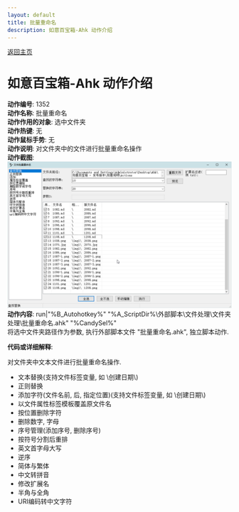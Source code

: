 ```yaml
---
layout: default
title: 批量重命名
description: 如意百宝箱-Ahk 动作介绍
---
```


[返回主页](../index.md)

# [](#header-2) 如意百宝箱-Ahk 动作介绍

**动作编号**: 1352  
**动作名称**: 批量重命名  
**动作作用的对象**: 选中文件夹  
**动作热键**: 无  
**动作鼠标手势**: 无  
**动作说明**: 对文件夹中的文件进行批量重命名操作  
**动作截图**:  
  ![批量重命名](img1/1352.png)  
**动作内容**: run|"%B_Autohotkey%" "%A_ScriptDir%\外部脚本\文件处理\文件夹处理\批量重命名.ahk" "%CandySel%"  
将选中文件夹路径作为参数, 执行外部脚本文件 "批量重命名.ahk", 独立脚本动作.   

**代码或详细解释**:  

对文件夹中文本文件进行批量重命名操作.  
   - 文本替换(支持文件标签变量, 如 \\创建日期\\)  
   - 正则替换  
   - 添加字符(文件名前, 后, 指定位置)(支持文件标签变量, 如 \\创建日期\\)  
   - 以文件属性标签模板覆盖原文件名  
   - 按位置删除字符  
   - 删除数字, 字母  
   - 序号管理(添加序号, 删除序号)  
   - 按符号分割后重排  
   - 英文首字母大写  
   - 逆序  
   - 简体与繁体  
   - 中文转拼音  
   - 修改扩展名  
   - 半角与全角  
   - URI编码转中文字符  